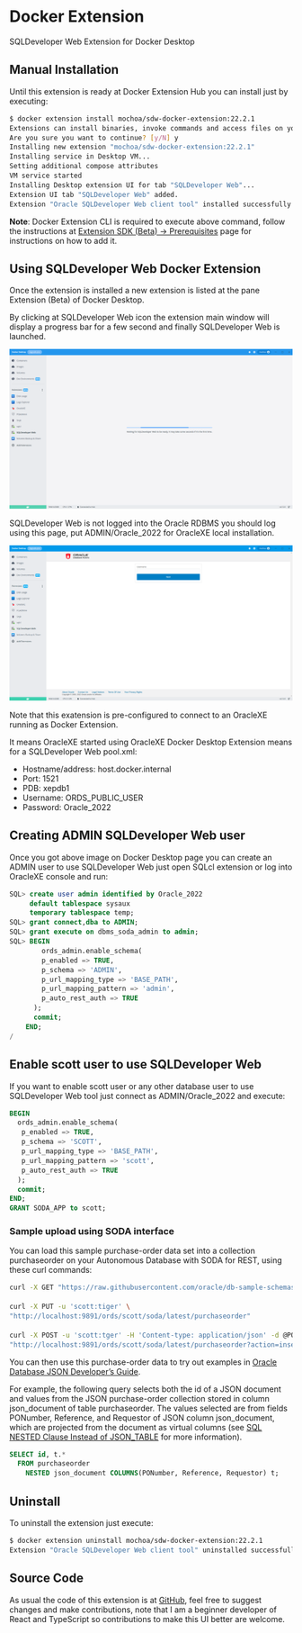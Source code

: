 # Docker Extension

SQLDeveloper Web Extension for Docker Desktop

## Manual Installation

Until this extension is ready at Docker Extension Hub you can install just by executing:

```bash
$ docker extension install mochoa/sdw-docker-extension:22.2.1
Extensions can install binaries, invoke commands and access files on your machine. 
Are you sure you want to continue? [y/N] y
Installing new extension "mochoa/sdw-docker-extension:22.2.1"
Installing service in Desktop VM...
Setting additional compose attributes
VM service started
Installing Desktop extension UI for tab "SQLDeveloper Web"...
Extension UI tab "SQLDeveloper Web" added.
Extension "Oracle SQLDeveloper Web client tool" installed successfully
```

**Note**: Docker Extension CLI is required to execute above command, follow the instructions at [Extension SDK (Beta) -> Prerequisites](https://docs.docker.com/desktop/extensions-sdk/#prerequisites) page for instructions on how to add it.

## Using SQLDeveloper Web Docker Extension

Once the extension is installed a new extension is listed at the pane Extension (Beta) of Docker Desktop.

By clicking at SQLDeveloper Web icon the extension main window will display a progress bar for a few second and finally SQLDeveloper Web is launched.

![Progress bar indicator](docs/images/screenshot0.png?raw=true)

SQLDeveloper Web is not logged into the Oracle RDBMS you should log using this page, put ADMIN/Oracle_2022 for OracleXE local installation.

![Connect sample](docs/images/screenshot1.png?raw=true)

Note that this exatension is pre-configured to connect to an OracleXE running as Docker Extension.

It means OracleXE started using OracleXE Docker Desktop Extension means for a SQLDeveloper Web pool.xml:

- Hostname/address: host.docker.internal
- Port: 1521
- PDB: xepdb1
- Username: ORDS_PUBLIC_USER
- Password: Oracle_2022

## Creating ADMIN SQLDeveloper Web user

Once you got above image on Docker Desktop page you can create an ADMIN user to use SQLDeveloper Web just open SQLcl extension or log into OracleXE console and run:

```sql
SQL> create user admin identified by Oracle_2022
     default tablespace sysaux
     temporary tablespace temp;
SQL> grant connect,dba to ADMIN;
SQL> grant execute on dbms_soda_admin to admin;
SQL> BEGIN
        ords_admin.enable_schema(
        p_enabled => TRUE,
        p_schema => 'ADMIN',
        p_url_mapping_type => 'BASE_PATH',
        p_url_mapping_pattern => 'admin',
        p_auto_rest_auth => TRUE
      );
      commit;
    END;
/
```

## Enable scott user to use SQLDeveloper Web

If you want to enable scott user or any other database user to use SQLDeveloper Web tool just connect as ADMIN/Oracle_2022 and execute:

```sql
BEGIN
  ords_admin.enable_schema(
   p_enabled => TRUE,
   p_schema => 'SCOTT',
   p_url_mapping_type => 'BASE_PATH',
   p_url_mapping_pattern => 'scott',
   p_auto_rest_auth => TRUE
  );
  commit;
END;
GRANT SODA_APP to scott;
```

### Sample upload using SODA interface

You can load this sample purchase-order data set into a collection purchaseorder on your Autonomous Database with SODA for REST, using these curl commands:

```bash
curl -X GET "https://raw.githubusercontent.com/oracle/db-sample-schemas/master/order_entry/POList.json" -o POList.json

curl -X PUT -u 'scott:tiger' \
"http://localhost:9891/ords/scott/soda/latest/purchaseorder"

curl -X POST -u 'scott:tger' -H 'Content-type: application/json' -d @POList.json \
"http://localhost:9891/ords/scott/soda/latest/purchaseorder?action=insert"
```

You can then use this purchase-order data to try out examples in [Oracle Database JSON Developer’s Guide](https://docs.oracle.com/pls/topic/lookup?ctx=en/cloud/paas/autonomous-database/adbsa&id=ADJSN).

For example, the following query selects both the id of a JSON document and values from the JSON purchase-order collection stored in column json_document of table purchaseorder. The values selected are from fields PONumber, Reference, and Requestor of JSON column json_document, which are projected from the document as virtual columns (see [SQL NESTED Clause Instead of JSON_TABLE](https://docs.oracle.com/pls/topic/lookup?ctx=en/cloud/paas/autonomous-database/adbsa&id=ADJSN-GUID-D870AAFF-58B0-4162-AC11-4DDC74B608A5) for more information).

```sql
SELECT id, t.*
  FROM purchaseorder
    NESTED json_document COLUMNS(PONumber, Reference, Requestor) t;
```

## Uninstall

To uninstall the extension just execute:

```bash
$ docker extension uninstall mochoa/sdw-docker-extension:22.2.1
Extension "Oracle SQLDeveloper Web client tool" uninstalled successfully
```

## Source Code

As usual the code of this extension is at [GitHub](https://github.com/marcelo-ochoa/sdw-docker-extension), feel free to suggest changes and make contributions, note that I am a beginner developer of React and TypeScript so contributions to make this UI better are welcome.
